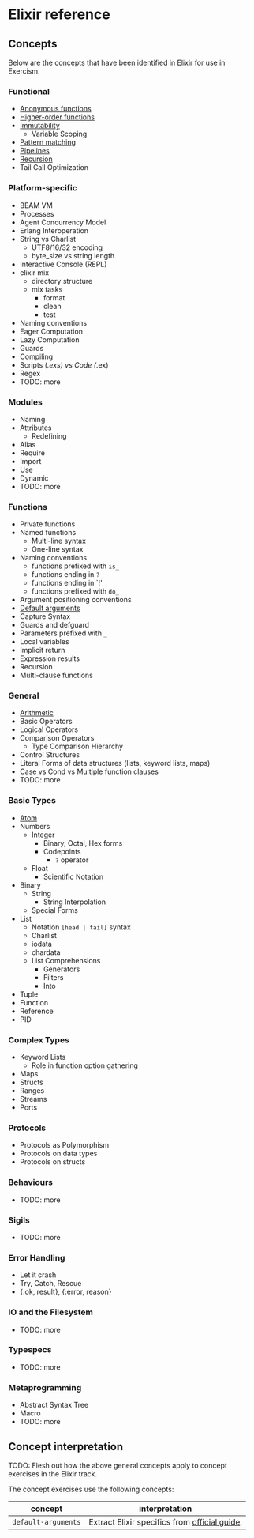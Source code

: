 # Elixir reference

## Concepts

Below are the concepts that have been identified in Elixir for use in Exercism.

### Functional

- [Anonymous functions](../../../reference/concepts/anonymous_functions.md)
- [Higher-order functions](../../../reference/concepts/higher_order_functions.md)
- [Immutability](../../../reference/concepts/immutability.md)
  - Variable Scoping
- [Pattern matching](../../../reference/concepts/pattern_matching.md)
- [Pipelines](../../../reference/concepts/pipelines.md)
- [Recursion](../../../reference/concepts/recursion.md)
- Tail Call Optimization

### Platform-specific

- BEAM VM
- Processes
- Agent Concurrency Model
- Erlang Interoperation
- String vs Charlist
  - UTF8/16/32 encoding
  - byte_size vs string length
- Interactive Console (REPL)
- elixir mix
  - directory structure
  - mix tasks
    - format
    - clean
    - test
- Naming conventions
- Eager Computation
- Lazy Computation
- Guards
- Compiling
- Scripts (*.exs) vs Code (*.ex)
- Regex
- TODO: more

### Modules

- Naming
- Attributes
  - Redefining
- Alias
- Require
- Import
- Use
- Dynamic
- TODO: more

### Functions
- Private functions
- Named functions
  - Multi-line syntax
  - One-line syntax
- Naming conventions
  - functions prefixed with `is_`
  - functions ending in `?`
  - functions ending in `!'
  - functions prefixed with `do_`
- Argument positioning conventions
- [Default arguments](../../../reference/concepts/default_arguments.md)
- Capture Syntax
- Guards and defguard
- Parameters prefixed with `_`
- Local variables
- Implicit return
- Expression results
- Recursion
- Multi-clause functions

### General

- [Arithmetic](../../../reference/concepts/arithmetic.md)
- Basic Operators
- Logical Operators
- Comparison Operators
  - Type Comparison Hierarchy
- Control Structures
- Literal Forms of data structures (lists, keyword lists, maps)
- Case vs Cond vs Multiple function clauses
- TODO: more

### Basic Types

- [Atom](../../../reference/types/symbol.md)
- Numbers
  - Integer
    - Binary, Octal, Hex forms
    - Codepoints
      - `?` operator
  - Float
    - Scientific Notation
- Binary
  - String
    - String Interpolation
  - Special Forms
- List
  - Notation `[head | tail]` syntax
  - Charlist
  - iodata
  - chardata
  - List Comprehensions
    - Generators
    - Filters
    - Into
- Tuple
- Function
- Reference
- PID

### Complex Types

- Keyword Lists
  - Role in function option gathering
- Maps
- Structs
- Ranges
- Streams
- Ports

### Protocols

- Protocols as Polymorphism
- Protocols on data types
- Protocols on structs

### Behaviours

- TODO: more

### Sigils

- TODO: more

### Error Handling

- Let it crash
- Try, Catch, Rescue
- {:ok, result}, {:error, reason}

### IO and the Filesystem

- TODO: more

### Typespecs

- TODO: more

### Metaprogramming

- Abstract Syntax Tree
- Macro
- TODO: more

## Concept interpretation

TODO: Flesh out how the above general concepts apply to concept exercises in the Elixir track.

The concept exercises use the following concepts:

| concept | interpretation |
| --- | --- |
| `default-arguments` | Extract Elixir specifics from [official guide](https://elixir-lang.org/getting-started/modules-and-functions.html#default-arguments). |
